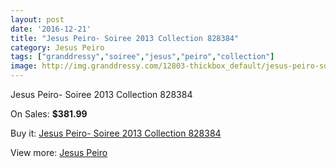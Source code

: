 ```yaml
---
layout: post
date: '2016-12-21'
title: "Jesus Peiro- Soiree 2013 Collection 828384"
category: Jesus Peiro
tags: ["granddressy","soiree","jesus","peiro","collection"]
image: http://img.granddressy.com/12803-thickbox_default/jesus-peiro-soiree-2013-collection-828384.jpg
---
```

Jesus Peiro- Soiree 2013 Collection 828384

On Sales: **$381.99**
<a href="https://www.granddressy.com/en/jesus-peiro/11882-jesus-peiro-soiree-2013-collection-828384.html"><amp-img layout="responsive" width="600" height="600" src="//img.granddressy.com/12803-thickbox_default/jesus-peiro-soiree-2013-collection-828384.jpg" alt="Jesus Peiro- Soiree 2013 Collection 828384 0" /></a>

Buy it: [Jesus Peiro- Soiree 2013 Collection 828384](https://www.granddressy.com/en/jesus-peiro/11882-jesus-peiro-soiree-2013-collection-828384.html "Jesus Peiro- Soiree 2013 Collection 828384")

View more: [Jesus Peiro](https://www.granddressy.com/en/76-jesus-peiro "Jesus Peiro")
